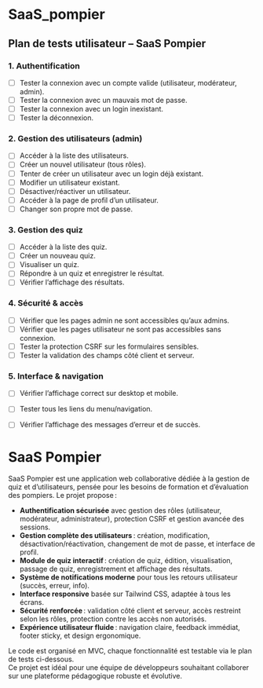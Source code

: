# SaaS_pompier

## Plan de tests utilisateur – SaaS Pompier

### 1. Authentification
- [ ] Tester la connexion avec un compte valide (utilisateur, modérateur, admin).
- [ ] Tester la connexion avec un mauvais mot de passe.
- [ ] Tester la connexion avec un login inexistant.
- [ ] Tester la déconnexion.

### 2. Gestion des utilisateurs (admin)
- [ ] Accéder à la liste des utilisateurs.
- [ ] Créer un nouvel utilisateur (tous rôles).
- [ ] Tenter de créer un utilisateur avec un login déjà existant.
- [ ] Modifier un utilisateur existant.
- [ ] Désactiver/réactiver un utilisateur.
- [ ] Accéder à la page de profil d’un utilisateur.
- [ ] Changer son propre mot de passe.

### 3. Gestion des quiz
- [ ] Accéder à la liste des quiz.
- [ ] Créer un nouveau quiz.
- [ ] Visualiser un quiz.
- [ ] Répondre à un quiz et enregistrer le résultat.
- [ ] Vérifier l’affichage des résultats.

### 4. Sécurité & accès
- [ ] Vérifier que les pages admin ne sont accessibles qu’aux admins.
- [ ] Vérifier que les pages utilisateur ne sont pas accessibles sans connexion.
- [ ] Tester la protection CSRF sur les formulaires sensibles.
- [ ] Tester la validation des champs côté client et serveur.

### 5. Interface & navigation
- [ ] Vérifier l’affichage correct sur desktop et mobile.
- [ ] Tester tous les liens du menu/navigation.
- [ ] Vérifier l’affichage des messages d’erreur et de succès.


# SaaS Pompier

SaaS Pompier est une application web collaborative dédiée à la gestion de quiz et d’utilisateurs, pensée pour les besoins de formation et d’évaluation des pompiers. Le projet propose :

- **Authentification sécurisée** avec gestion des rôles (utilisateur, modérateur, administrateur), protection CSRF et gestion avancée des sessions.
- **Gestion complète des utilisateurs** : création, modification, désactivation/réactivation, changement de mot de passe, et interface de profil.
- **Module de quiz interactif** : création de quiz, édition, visualisation, passage de quiz, enregistrement et affichage des résultats.
- **Système de notifications moderne** pour tous les retours utilisateur (succès, erreur, info).
- **Interface responsive** basée sur Tailwind CSS, adaptée à tous les écrans.
- **Sécurité renforcée** : validation côté client et serveur, accès restreint selon les rôles, protection contre les accès non autorisés.
- **Expérience utilisateur fluide** : navigation claire, feedback immédiat, footer sticky, et design ergonomique.

Le code est organisé en MVC, chaque fonctionnalité est testable via le plan de tests ci-dessous.  
Ce projet est idéal pour une équipe de développeurs souhaitant collaborer sur une plateforme pédagogique robuste et évolutive.